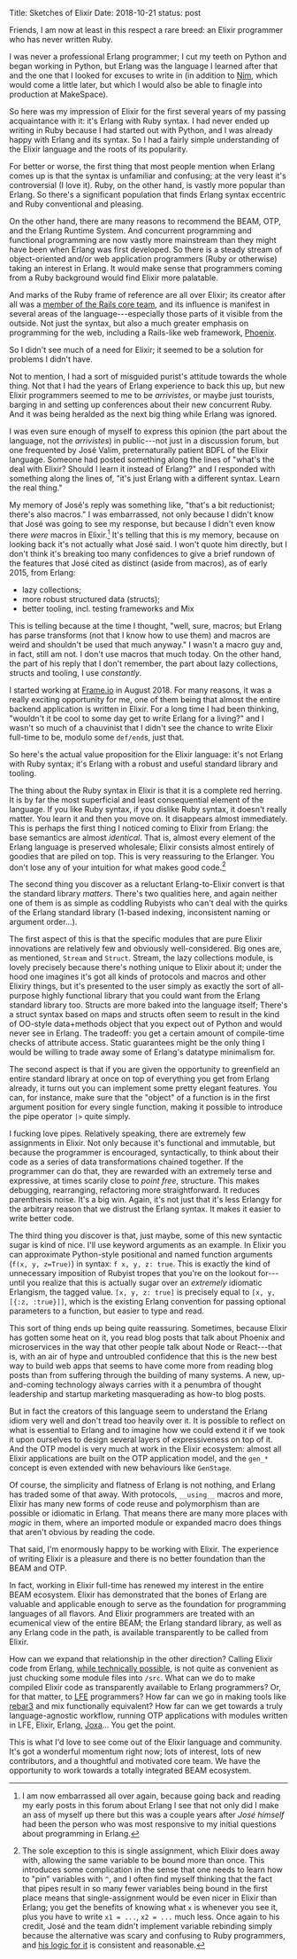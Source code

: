 Title: Sketches of Elixir
Date: 2018-10-21
status: post

Friends, I am now at least in this respect a rare breed: an Elixir
programmer who has never written Ruby.

I was never a professional Erlang programmer; I cut my teeth on Python
and began working in Python, but Erlang was the language I learned
after that and the one that I looked for excuses to write in (in addition
to [Nim][], which would come a little later, but which I would also be able
to finagle into production at MakeSpace).

[Nim]: https://nim-lang.org/

So here was my impression of Elixir for the first several years of my
passing acquaintance with it: it's Erlang with Ruby syntax. I had never
ended up writing in Ruby because I had started out with Python, and I
was already happy with Erlang and its syntax. So I had a fairly simple
understanding of the Elixir language and the roots of its popularity.

For better or worse, the first thing that most people mention when
Erlang comes up is that the syntax is unfamiliar and confusing; at the
very least it's controversial (I love it). Ruby, on the other hand,
is vastly more popular than Erlang. So there's a significant population that finds Erlang syntax eccentric and Ruby conventional and pleasing.

On the other hand, there are many reasons to recommend the BEAM, OTP,
and the Erlang Runtime System. And concurrent programming and functional
programming are now vastly more mainstream than they might have been when
Erlang was first developed. So there is a steady stream of object-oriented
and/or web application programmers (Ruby or otherwise) taking an interest
in Erlang. It would make sense that programmers coming from a Ruby background would find Elixir more palatable.

And marks of the Ruby frame of reference are all over Elixir; its creator
after all was a [member of the Rails core team][rails], and its influence is
manifest in several areas of the language---especially those parts
of it visible from the outside. Not just the syntax, but also a much
greater emphasis on programming for the web, including a Rails-like web
framework, [Phoenix][phoenix].

[rails]: http://plataformatec.com.br/crafting-rails-applications
[phoenix]: https://phoenixframework.org/

So I didn't see much of a need for Elixir; it seemed to be a solution
for problems I didn't have.

Not to mention, I had a sort of misguided purist's attitude towards
the whole thing. Not that I had the years of Erlang experience to back
this up, but new Elixir programmers seemed to me to be *arrivistes*,
or maybe just tourists, barging in and setting up conferences about
their new concurrent Ruby. And it was being heralded as the next big
thing while Erlang was ignored.

I was even sure enough of myself to express this opinion (the part about
the language, not the *arrivistes*) in public---not just in a discussion
forum, but one frequented by José Valim, preternaturally patient BDFL
of the Elixir language. Someone had posted something along the lines of
"what's the deal with Elixir? Should I learn it instead of Erlang?" and
I responded with something along the lines of, "it's just Erlang with
a different syntax. Learn the real thing."

My memory of José's reply was something like, "that's a bit reductionist;
there's also macros." I was embarrassed, not only because I didn't
know that José was going to see my response, but because I didn't even
know there *were* macros in Elixir.[^zulip] It's telling that this is my
memory, because on looking back it's not actually what José said. I won't
quote him directly, but I don't think it's breaking too many confidences
to give a brief rundown of the features that José cited as distinct
(aside from macros), as of early 2015, from Erlang:

- lazy collections;
- more robust structured data (structs);
- better tooling, incl. testing frameworks and Mix

This is telling because at the time I thought, "well, sure, macros;
but Erlang has parse transforms (not that I know how to use them)
and macros are weird and shouldn't be used that much anyway." I wasn't
a macro guy and, in fact, still am not. I don't use macros that much
today. On the other hand, the part of his reply that I don't remember,
the part about lazy collections, structs and tooling, I use *constantly*.

[^zulip]: I am now embarrassed all over again, because going back and
reading my early posts in this forum about Erlang I see that not only
did I make an ass of myself up there but this was a couple years after
*José himself* had been the person who was most responsive to my initial
questions about programming in Erlang.

I started working at [Frame.io][frame] in August 2018. For many reasons,
it was a really exciting opportunity for me, one of them being that almost
the entire backend application is written in Elixir. For a long time I
had been thinking, "wouldn't it be cool to some day get to write Erlang
for a living?" and I wasn't so much of a chauvinist that I didn't see the
chance to write Elixir full-time to be, modulo some `def/end`s, just that.

[frame]: http://frame.io

So here's the actual value proposition for the Elixir language: it's not
Erlang with Ruby syntax; it's Erlang with a robust and useful standard
library and tooling.

The thing about the Ruby syntax in Elixir is that it is a complete red
herring. It is by far the most superficial and least consequential element
of the language. If you like Ruby syntax, if you dislike Ruby syntax, it
doesn't really matter. You learn it and then you move on. It disappears
almost immediately. This is perhaps the first thing I noticed coming to
Elixir from Erlang: the base semantics are almost *identical*. That is,
almost every element of the Erlang language is preserved wholesale;
Elixir consists almost entirely of goodies that are piled on top. This
is very reassuring to the Erlanger. You don't lose any of your intuition
for what makes good code.[^assign-once]

[^assign-once]: The sole exception to this is single assignment, which
Elixir does away with, allowing the same variable to be bound more than
once. This introduces some complication in the sense that one needs to
learn how to "pin" variables with `^`, and I often find myself thinking
that the fact that pipes result in so many fewer variables being bound in
the first place means that single-assignment would be even nicer in Elixir
than Erlang; you get the benefits of knowing what `x` is whenever you see
it, plus you have to write `x1 = ...`, `x2 = ...` much less. Once again to
his credit, José and the team didn't implement variable rebinding simply
because the alternative was scary and confusing to Ruby programmers,
and [his logic for it][rebinding] is consistent and reasonable.

[rebinding]: http://blog.plataformatec.com.br/2016/01/comparing-elixir-and-erlang-variables/

The second thing you discover as a reluctant Erlang-to-Elixir convert
is that the standard library *matters*. There's two qualities here, and
again neither one of them is as simple as coddling Rubyists who can't
deal with the quirks of the Erlang standard library (1-based indexing,
inconsistent naming or argument order...).

The first aspect of this is that the specific modules that are pure Elixir
innovations are relatively few and obviously well-considered. Big ones
are, as mentioned, `Stream` and `Struct`. Stream, the lazy collections
module, is lovely precisely because there's nothing unique to Elixir
about it; under the hood one imagines it's got all kinds of protocols
and macros and other Elixiry things, but it's presented to the user
simply as exactly the sort of all-purpose highly functional library that
you could want from the Erlang standard library too. Structs are more
baked into the language itself; There's a struct syntax based on maps
and structs often seem to result in the kind of OO-style data+methods
object that you expect out of Python and would never see in Erlang. The
tradeoff: you get a certain amount of compile-time checks of attribute
access. Static guarantees might be the only thing I would be willing to
trade away some of Erlang's datatype minimalism for.

The second aspect is that if you are given the opportunity to greenfield
an entire standard library at once on top of everything you get from
Erlang already, it turns out you can implement some pretty elegant
features. You can, for instance, make sure that the "object" of a
function is in the first argument position for every single function,
making it possible to introduce the pipe operator `|>` quite simply.

I fucking love pipes. Relatively speaking, there are extremely few
assignments in Elixir. Not only because it's functional and immutable,
but because the programmer is encouraged, syntactically, to think about
their code as a series of data transformations chained together. If the
programmer can do that, they are rewarded with an extremely terse and
expressive, at times scarily close to *point free*, structure. This makes
debugging, rearranging, refactoring more straightforward. It reduces
parenthesis noise. It's a big win. Again, it's not just that it's less
Erlangy for the arbitrary reason that we distrust the Erlang syntax. It
makes it easier to write better code.

The third thing you discover is that, just maybe, some of this new
syntactic sugar is kind of nice. I'll use keyword arguments as an
example. In Elixir you can approximate Python-style positional and
named function arguments (`f(x, y, z=True)`) in syntax: `f x, y, z:
true`. This is exactly the kind of unnecessary imposition of Rubyist
tropes that you're on the lookout for---until you realize that this
is actually sugar over an *extremely* idiomatic Erlangism, the tagged
value. `[x, y, z: true]` is precisely equal to `[x, y, [{:z, :true}]]`,
which is the existing Erlang convention for passing optional parameters
to a function, but easier to type and read.

This sort of thing ends up being quite reassuring. Sometimes, because
Elixir has gotten some heat on it, you read blog posts that talk about
Phoenix and microservices in the way that other people talk about Node
or React---that is, with an air of hype and untroubled confidence that
this is the new best way to build web apps that seems to have come more
from reading blog posts than from suffering through the building of
many systems. A new, up-and-coming technology always carries with it
a penumbra of thought leadership and startup marketing masquerading as
how-to blog posts.

But in fact the creators of this language seem to understand the Erlang
idiom very well and don't tread too heavily over it. It is possible
to reflect on what is essential to Erlang and to imagine how we could
extend it if we took it upon ourselves to design several layers of
expressiveness on top of it. And the OTP model is very much at work in
the Elixir ecosystem: almost all Elixir applications are built on the
OTP application model, and the `gen_*` concept is even extended with new
behaviours like `GenStage`.

Of course, the simplicity and flatness of Erlang is not nothing, and
Erlang has traded some of that away. With protocols, `__using__` macros
and more, Elixir has many new forms of code reuse and polymorphism than
are possible or idiomatic in Erlang. That means there are many more
places with *magic* in them, where an imported module or expanded macro
does things that aren't obvious by reading the code.

That said, I'm enormously happy to be working with Elixir. The experience
of writing Elixir is a pleasure and there is no better foundation than
the BEAM and OTP.

In fact, working in Elixir full-time has renewed my interest in
the entire BEAM ecosystem. Elixir has demonstrated that the bones of
Erlang are valuable and applicable enough to serve as the foundation for
programming languages of all flavors. And Elixir programmers are treated
with an ecumenical view of the entire BEAM; the Erlang standard library,
as well as any Erlang code in the path, is available transparently to
be called from Elixir.

How can we expand that relationship in the other direction? Calling
Elixir code from Erlang, [while technically possible][erlang-call],
is not quite as convenient as just chucking some module files into
`/src`. What can we do to make compiled Elixir code as transparently
available to Erlang programmers? Or, for that matter, to [LFE][]
programmers? How far can we go in making tools like [rebar3][] and
mix functionally equivalent? How far can we get towards a truly
language-agnostic workflow, running OTP applications with modules written
in LFE, Elixir, Erlang, [Joxa][joxa]... You get the point.

[erlang-call]: https://joearms.github.io/published/2017-12-18-Calling-Elixir-From-Erlang.html
[LFE]: http://lfe.io/
[rebar3]: https://www.rebar3.org
[joxa]: http://joxa.org/

This is what I'd love to see come out of the Elixir language and
community. It's got a wonderful momentum right now; lots of interest,
lots of new contributors, and a thoughtful and motivated core team. We
have the opportunity to work towards a totally integrated BEAM ecosystem.
